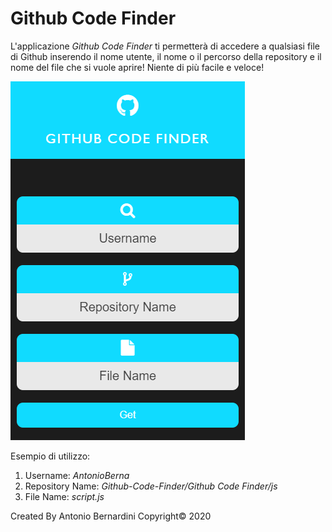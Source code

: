 # Github Code Finder
L'applicazione _Github Code Finder_ ti permetterà di accedere a qualsiasi file di Github inserendo il nome utente, il nome o il percorso della repository e il nome del file che si vuole aprire! Niente di più facile e veloce!

![](images/1.PNG)

Esempio di utilizzo:
1) Username: _AntonioBerna_
2) Repository Name: _Github-Code-Finder/Github Code Finder/js_
3) File Name: _script.js_

Created By Antonio Bernardini Copyright© 2020
